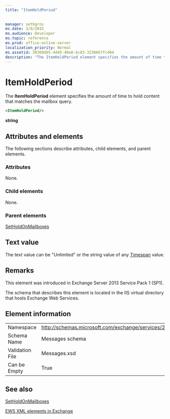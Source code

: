 ```yaml
---
title: "ItemHoldPeriod"
 
 
manager: sethgros
ms.date: 3/9/2015
ms.audience: Developer
ms.topic: reference
ms.prod: office-online-server
localization_priority: Normal
ms.assetid: 30369db5-4d45-40e8-bc83-3236667fc404
description: "The ItemHoldPeriod element specifies the amount of time to hold content that matches the mailbox query."
---
```


# ItemHoldPeriod

The **ItemHoldPeriod** element specifies the amount of time to hold content that matches the mailbox query. 
  
```XML
<ItemHoldPeriod/>
```

 **string**
## Attributes and elements

The following sections describe attributes, child elements, and parent elements.
  
### Attributes

None.
  
### Child elements

None.
  
### Parent elements

[SetHoldOnMailboxes](setholdonmailboxes.md)
  
## Text value

The text value can be "Unlimited" or the string value of any [Timespan](http://msdn.microsoft.com/en-us/library/1ecy8h51%28v=vs.110%29.aspx) value. 
  
## Remarks

This element was introduced in Exchange Server 2013 Service Pack 1 (SP1).
  
The schema that describes this element is located in the IIS virtual directory that hosts Exchange Web Services.
  
## Element information

|||
|:-----|:-----|
|Namespace  <br/> |http://schemas.microsoft.com/exchange/services/2006/messages  <br/> |
|Schema Name  <br/> |Messages schema  <br/> |
|Validation File  <br/> |Messages.xsd  <br/> |
|Can be Empty  <br/> |True  <br/> |
   
## See also



[SetHoldOnMailboxes](setholdonmailboxes.md)


[EWS XML elements in Exchange](ews-xml-elements-in-exchange.md)

